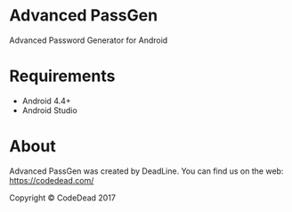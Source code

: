 # Advanced PassGen
Advanced Password Generator for Android

# Requirements
* Android 4.4+
* Android Studio

# About
Advanced PassGen was created by DeadLine. You can find us on the web:
https://codedead.com/

Copyright © CodeDead 2017
